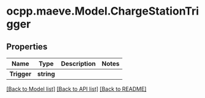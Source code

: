 # ocpp.maeve.Model.ChargeStationTrigger
## Properties

Name | Type | Description | Notes
------------ | ------------- | ------------- | -------------
**Trigger** | **string** |  | 

[[Back to Model list]](../README.md#documentation-for-models) [[Back to API list]](../README.md#documentation-for-api-endpoints) [[Back to README]](../README.md)

